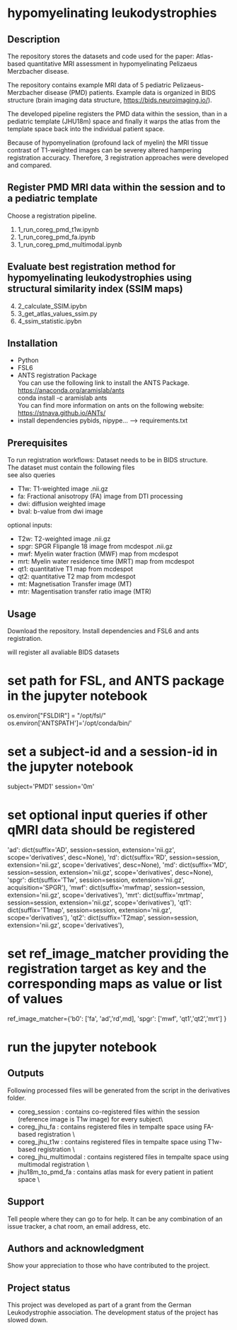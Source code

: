 # hypomyelinating leukodystrophies


## Description
The repository stores the datasets and code used for the paper: Atlas-based quantitative MRI assessment in hypomyelinating Pelizaeus Merzbacher disease. 

The repository contains example MRI data of 5 pediatric Pelizaeus-Merzbacher disease (PMD) patients. Example data is organized in BIDS structure (brain imaging data structure, https://bids.neuroimaging.io/). 

The developed pipeline registers the PMD data within the session, than in a pediatric template (JHU18m) space and finally it warps the atlas from the template space back into the individual patient space.   

Because of hypomyelination (profound lack of myelin) the MRI tissue contrast of T1-weighted images can be severey altered hampering registration accuracy. Therefore, 3 registration approaches were developed and compared.

## Register PMD MRI data within the session and to a pediatric template 
Choose a registration pipeline.   

1. 1_run_coreg_pmd_t1w.ipynb
2. 1_run_coreg_pmd_fa.ipynb
3. 1_run_coreg_pmd_multimodal.ipynb

## Evaluate best registration method for hypomyelinating leukodystrophies using structural similarity index (SSIM maps) 
4. 2_calculate_SSIM.ipybn
5. 3_get_atlas_values_ssim.py
6. 4_ssim_statistic.ipybn

## Installation
- Python 
- FSL6 
- ANTS registration Package \
You can use the following link to install the ANTS Package.
https://anaconda.org/aramislab/ants \
conda install -c aramislab ants \
You can find more information on ants on the following website: https://stnava.github.io/ANTs/
- install dependencies pybids, nipype... --> requirements.txt 

## Prerequisites
To run registration workflows: 
Dataset needs to be in BIDS structure.  \
The dataset must contain the following files\
see also queries
* T1w: T1-weighted image .nii.gz 
* fa: Fractional anisotropy (FA) image from DTI processing
* dwi: diffusion weighted image
* bval: b-value from dwi image

optional inputs:
* T2w: T2-weighted image .nii.gz 
* spgr: SPGR Flipangle 18 image from mcdespot .nii.gz 
* mwf: Myelin water fraction (MWF) map from mcdespot
* mrt: Myelin water residence time (MRT) map from mcdespot
* qt1: quantitative T1 map from mcdespot
* qt2: quantitative T2 map from mcdespot
* mt: Magnetisation Transfer image (MT)
* mtr: Magentisation transfer ratio image (MTR)  


## Usage
Download the repository. Install dependencies and FSL6 and ants registration.

will register all avaliable BIDS datasets
# set path for FSL, and ANTS package in the jupyter notebook
os.environ["FSLDIR"] = "/opt/fsl/"
os.environ['ANTSPATH']='/opt/conda/bin/'

# set a subject-id and a session-id in the jupyter notebook
subject='PMD1'
session='0m'

# set optional input queries if other qMRI data should be registered
'ad': dict(suffix='AD', session=session, extension='nii.gz', scope='derivatives', desc=None),
'rd': dict(suffix='RD', session=session, extension='nii.gz', scope='derivatives', desc=None),
'md': dict(suffix='MD', session=session, extension='nii.gz', scope='derivatives', desc=None),
'spgr': dict(suffix='T1w', session=session, extension='nii.gz', acquisition='SPGR'),
'mwf': dict(suffix='mwfmap', session=session, extension='nii.gz', scope='derivatives'),
'mrt': dict(suffix='mrtmap', session=session, extension='nii.gz', scope='derivatives'),
'qt1': dict(suffix='T1map', session=session, extension='nii.gz', scope='derivatives'),
'qt2': dict(suffix='T2map', session=session, extension='nii.gz', scope='derivatives'),

# set ref_image_matcher providing the registration target as key and the corresponding maps as value or list of values
ref_image_matcher={'b0': ['fa', 'ad','rd',md],
                  'spgr': ['mwf', 'qt1','qt2','mrt']
}

# run the jupyter notebook

## Outputs
Following processed files will be generated from the script in the derivatives folder.
 * coreg_session : contains co-registered files within the session (reference image is T1w image) for every subject\
 * coreg_jhu_fa : contains registered files in tempalte space using FA-based registration \
 * coreg_jhu_t1w : contains registered files in tempalte space using T1w-based registration \
 * coreg_jhu_multimodal : contains registered files in tempalte space using multimodal registration \
 * jhu18m_to_pmd_fa : contains atlas mask for every patient in patient space \



## Support
Tell people where they can go to for help. It can be any combination of an issue tracker, a chat room, an email address, etc.

## Authors and acknowledgment
Show your appreciation to those who have contributed to the project.


## Project status
This project was developed as part of a grant from the German Leukodystrophie association. The development status of the project has slowed down.
